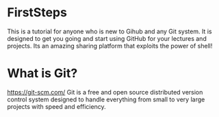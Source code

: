 # FirstSteps
This is a tutorial for anyone who is new to Gihub and any Git system. It is designed to get you going and start using GitHub for your lectures and projects. Its an amazing sharing platform that exploits the power of shell!

# What is Git?
https://git-scm.com/
Git is a free and open source distributed version control system designed to handle everything from small to very large projects with speed and efficiency.


